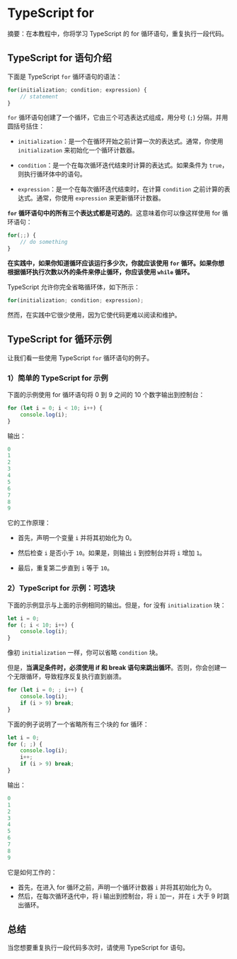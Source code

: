 # TypeScript for

摘要：在本教程中，你将学习 TypeScript 的 for 循环语句，重复执行一段代码。

## TypeScript for 语句介绍

下面是 TypeScript `for` 循环语句的语法：

```ts
for(initialization; condition; expression) {
    // statement
}
```

`for` 循环语句创建了一个循环，它由三个可选表达式组成，用分号 (`;`) 分隔，并用圆括号括住：

- `initialization`：是一个在循环开始之前计算一次的表达式。通常，你使用 `initialization` 来初始化一个循环计数器。

- `condition`：是一个在每次循环迭代结束时计算的表达式。如果条件为 `true`，则执行循环体中的语句。

- `expression`：是一个在每次循环迭代结束时，在计算 `condition` 之前计算的表达式。通常，你使用 `expression` 来更新循环计数器。

**`for` 循环语句中的所有三个表达式都是可选的**。这意味着你可以像这样使用 for 循环语句：

```ts
for(;;) {
    // do something
}
```

**在实践中，如果你知道循环应该运行多少次，你就应该使用 `for` 循环。如果你想根据循环执行次数以外的条件来停止循环，你应该使用 `while` 循环。**

TypeScript 允许你完全省略循环体，如下所示：

```ts
for(initialization; condition; expression);
```

然而，在实践中它很少使用，因为它使代码更难以阅读和维护。

## TypeScript for 循环示例

让我们看一些使用 TypeScript `for` 循环语句的例子。

### 1）简单的 TypeScript for 示例

下面的示例使用 for 循环语句将 0 到 9 之间的 10 个数字输出到控制台：

```ts
for (let i = 0; i < 10; i++) {
    console.log(i);
}
```

输出：

```ts
0
1
2
3
4
5
6
7
8
9
```

它的工作原理：

- 首先，声明一个变量 `i` 并将其初始化为 0。

- 然后检查 `i` 是否小于 `10`。如果是，则输出 `i` 到控制台并将 `i` 增加 `1`。

- 最后，重复第二步直到 `i` 等于 `10`。

### 2）TypeScript for 示例：可选块

下面的示例显示与上面的示例相同的输出。但是，for 没有 `initialization` 块：

```ts
let i = 0;
for (; i < 10; i++) {
    console.log(i);
}
```

像初 `initialization` 一样，你可以省略 `condition` 块。

但是，**当满足条件时，必须使用 if 和 break 语句来跳出循环**。否则，你会创建一个无限循环，导致程序反复执行直到崩溃。

```ts
for (let i = 0; ; i++) {
    console.log(i);
    if (i > 9) break;
}
```

下面的例子说明了一个省略所有三个块的 for 循环：

```ts
let i = 0;
for (; ;) {
    console.log(i);
    i++;
    if (i > 9) break;
}
```

输出：

```ts
0
1
2
3
4
5
6
7
8
9
```

它是如何工作的：

- 首先，在进入 for 循环之前，声明一个循环计数器 `i` 并将其初始化为 0。
- 然后，在每次循环迭代中，将 i 输出到控制台，将 `i` 加一，并在 `i` 大于 9 时跳出循环。

## 总结

当您想要重复执行一段代码多次时，请使用 TypeScript for 语句。
